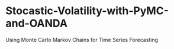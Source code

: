 # Stocastic-Volatility-with-PyMC-and-OANDA
Using Monte Carlo Markov Chains for Time Series Forecasting 
